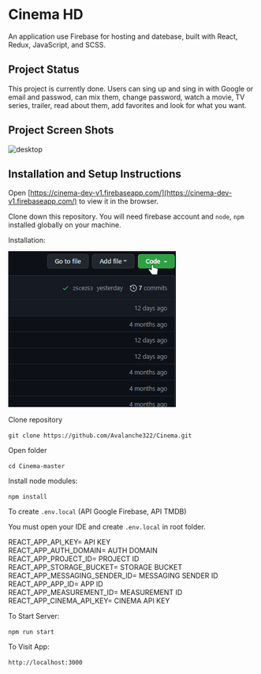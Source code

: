 # Cinema HD

An application use Firebase for hosting and datebase, built with React, Redux, JavaScript, and SCSS.

## Project Status

This project is currently done. Users can sing up and sing in with Google or email and passwod, can mix them, change password, watch a movie, TV series, trailer, read about them, add favorites and look for what you want.

## Project Screen Shots

![desktop](src/video/our-story/our-story-desktop.gif)

## Installation and Setup Instructions

Open [https://cinema-dev-v1.firebaseapp.com/](https://cinema-dev-v1.firebaseapp.com/) to view it in the browser.

Clone down this repository. You will need firebase account and `node`, `npm` installed globally on your machine.

Installation:

![how download](src/video/how-download.gif)

Clone repository

`git clone https://github.com/Avalanche322/Cinema.git`  

Open folder

`cd Cinema-master`

Install node modules:

`npm install`

To create `.env.local` (API Google Firebase, API TMDB)

You must open your IDE and create `.env.local` in root folder.

REACT_APP_API_KEY= API KEY <br />
REACT_APP_AUTH_DOMAIN= AUTH DOMAIN <br />
REACT_APP_PROJECT_ID= PROJECT ID <br />
REACT_APP_STORAGE_BUCKET= STORAGE BUCKET <br />
REACT_APP_MESSAGING_SENDER_ID= MESSAGING SENDER ID <br />
REACT_APP_APP_ID= APP ID <br />
REACT_APP_MEASUREMENT_ID= MEASUREMENT ID <br />
REACT_APP_CINEMA_API_KEY= CINEMA API KEY <br />


To Start Server:

`npm run start`  

To Visit App:

`http://localhost:3000` 
